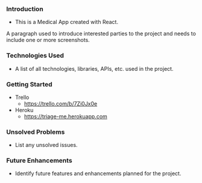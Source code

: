 ### Introduction
- This is a Medical App created with React.

A paragraph used to introduce interested parties to the project and needs to include one or more screenshots.

### Technologies Used
- A list of all technologies, libraries, APIs, etc. used in the project.

### Getting Started
- Trello
    - https://trello.com/b/7Zi0Jx0e
- Heroku
    - https://triage-me.herokuapp.com

### Unsolved Problems
- List any unsolved issues.

### Future Enhancements
- Identify future features and enhancements planned for the project.